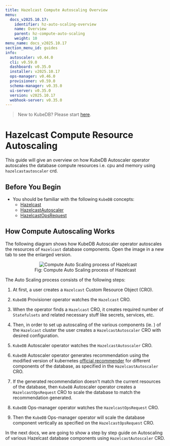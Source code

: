 ```yaml
---
title: Hazelcast Compute Autoscaling Overview
menu:
  docs_v2025.10.17:
    identifier: hz-auto-scaling-overview
    name: Overview
    parent: hz-compute-auto-scaling
    weight: 10
menu_name: docs_v2025.10.17
section_menu_id: guides
info:
  autoscaler: v0.44.0
  cli: v0.59.0
  dashboard: v0.35.0
  installer: v2025.10.17
  ops-manager: v0.46.0
  provisioner: v0.59.0
  schema-manager: v0.35.0
  ui-server: v0.35.0
  version: v2025.10.17
  webhook-server: v0.35.0
---
```


> New to KubeDB? Please start [here](/docs/v2025.10.17/README).

# Hazelcast Compute Resource Autoscaling

This guide will give an overview on how KubeDB Autoscaler operator autoscales the database compute resources i.e. cpu and memory using `hazelcastautoscaler` crd.

## Before You Begin

- You should be familiar with the following `KubeDB` concepts:
  - [Hazelcast](/docs/v2025.10.17/guides/hazelcast/concepts/hazelcast)
  - [HazelcastAutoscaler](/docs/v2025.10.17/guides/hazelcast/concepts/hazelcastautoscaler)
  - [HazelcastOpsRequest](/docs/v2025.10.17/guides/hazelcast/concepts/hazelcast-opsrequest)

## How Compute Autoscaling Works

The following diagram shows how KubeDB Autoscaler operator autoscales the resources of `Hazelcast` database components. Open the image in a new tab to see the enlarged version.

<figure align="center">
    <img alt="Compute Auto Scaling process of Hazelcast" src="/docs/v2025.10.17/images/day-2-operation/hazelcast/hz-compute-autoscaling.svg">
<figcaption align="center">Fig: Compute Auto Scaling process of Hazelcast</figcaption>
</figure>

The Auto Scaling process consists of the following steps:

1. At first, a user creates a `Hazelcast` Custom Resource Object (CRO).

2. `KubeDB` Provisioner operator watches the `Hazelcast` CRO.

3. When the operator finds a `Hazelcast` CRO, it creates required number of `Statefulsets` and related necessary stuff like secrets, services, etc.

4. Then, in order to set up autoscaling of the various components (ie. ) of the `Hazelcast` cluster the user creates a `HazelcastAutoscaler` CRO with desired configuration.

5. `KubeDB` Autoscaler operator watches the `HazelcastAutoscaler` CRO.

6. `KubeDB` Autoscaler operator generates recommendation using the modified version of kubernetes [official recommender](https://github.com/kubernetes/autoscaler/tree/master/vertical-pod-autoscaler/pkg/recommender) for different components of the database, as specified in the `HazelcastAutoscaler` CRO.

7. If the generated recommendation doesn't match the current resources of the database, then `KubeDB` Autoscaler operator creates a `HazelcastOpsRequest` CRO to scale the database to match the recommendation generated.

8. `KubeDB` Ops-manager operator watches the `HazelcastOpsRequest` CRO.

9. Then the `KubeDB` Ops-manager operator will scale the database component vertically as specified on the `HazelcastOpsRequest` CRO.

In the next docs, we are going to show a step by step guide on Autoscaling of various Hazelcast database components using `HazelcastAutoscaler` CRD.
